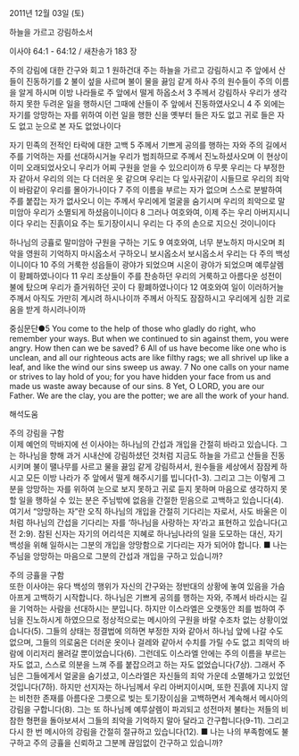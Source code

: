 2011년 12월 03일 (토)

하늘을 가르고 강림하소서



이사야 64:1 - 64:12 / 새찬송가 183 장


주의 강림에 대한 간구와 회고
1 원하건대 주는 하늘을 가르고 강림하시고 주 앞에서 산들이 진동하기를 2 불이 섶을 사르며 불이 물을 끓임 같게 하사 주의 원수들이 주의 이름을 알게 하시며 이방 나라들로 주 앞에서 떨게 하옵소서 3 주께서 강림하사 우리가 생각하지 못한 두려운 일을 행하시던 그때에 산들이 주 앞에서 진동하였사오니 4 주 외에는 자기를 앙망하는 자를 위하여 이런 일을 행한 신을 옛부터 들은 자도 없고 귀로 들은 자도 없고 눈으로 본 자도 없었나이다

자기 민족의 전적인 타락에 대한 고백
5 주께서 기쁘게 공의를 행하는 자와 주의 길에서 주를 기억하는 자를 선대하시거늘 우리가 범죄하므로 주께서 진노하셨사오며 이 현상이 이미 오래되었사오니 우리가 어찌 구원을 얻을 수 있으리이까 6 무릇 우리는 다 부정한 자 같아서 우리의 의는 다 더러운 옷 같으며 우리는 다 잎사귀같이 시들므로 우리의 죄악이 바람같이 우리를 몰아가나이다 7 주의 이름을 부르는 자가 없으며 스스로 분발하여 주를 붙잡는 자가 없사오니 이는 주께서 우리에게 얼굴을 숨기시며 우리의 죄악으로 말미암아 우리가 소멸되게 하셨음이니이다 8 그러나 여호와여, 이제 주는 우리 아버지시니이다 우리는 진흙이요 주는 토기장이시니 우리는 다 주의 손으로 지으신 것이니이다

하나님의 긍휼로 말미암아 구원을 구하는 기도
9 여호와여, 너무 분노하지 마시오며 죄악을 영원히 기억하지 마시옵소서 구하오니 보시옵소서 보시옵소서 우리는 다 주의 백성이니이다 10 주의 거룩한 성읍들이 광야가 되었으며 시온이 광야가 되었으며 예루살렘이 황폐하였나이다 11 우리 조상들이 주를 찬송하던 우리의 거룩하고 아름다운 성전이 불에 탔으며 우리가 즐거워하던 곳이 다 황폐하였나이다 12 여호와여 일이 이러하거늘 주께서 아직도 가만히 계시려 하시나이까 주께서 아직도 잠잠하시고 우리에게 심한 괴로움을 받게 하시려나이까

중심문단●5 You come to the help of those who gladly do right, who remember your ways. But when we continued to sin against them, you were angry. How then can we be saved? 6 All of us have become like one who is unclean, and all our righteous acts are like filthy rags; we all shrivel up like a leaf, and like the wind our sins sweep us away. 7 No one calls on your name or strives to lay hold of you; for you have hidden your face from us and made us waste away because of our sins.
8 Yet, O LORD, you are our Father. We are the clay, you are the potter; we are all the work of your hand.

해석도움





주의 강림을 구함  
이제 예언의 막바지에 선 이사야는 하나님의 간섭과 개입을 간절히 바라고 있습니다. 그는 하나님을 향해 과거 시내산에 강림하셨던 것처럼 지금도 하늘을 가르고 산들을 진동시키며 불이 땔나무를 사르고 물을 끓임 같게 강림하셔서, 원수들을 세상에서 잠잠케 하시고 모든 이방 나라가 주 앞에서 떨게 해주시기를 빕니다(1-3). 그리고 그는 이렇게 그분을 앙망하는 자를 위하여 눈으로 보지 못하고 귀로 듣지 못하며 마음으로 생각하지 못할 일을 행하실 수 있는 분은 주님밖에 없음을 간절한 믿음으로 고백하고 있습니다(4). 여기서 “앙망하는 자”란 오직 하나님의 개입을 간절히 기다리는 자로서, 사도 바울은 이처럼 하나님의 간섭을 기다리는 자를 ‘하나님을 사랑하는 자’라고 표현하고 있습니다(고전 2:9). 참된 신자는 자기의 어리석은 지혜로 하나님나라의 일을 도모하는 대신, 자기 백성을 위해 일하시는 그분의 개입을 앙망함으로 기다리는 자가 되어야 합니다.
■ 나는 주님을 앙망하는 마음으로 그분의 간섭과 개입을 구하고 있습니까?

주의 긍휼을 구함  
또한 이사야는 유다 백성의 행위가 자신의 간구와는 정반대의 상황에 놓여 있음을 가슴 아프게 고백하기 시작합니다. 하나님은 기쁘게 공의를 행하는 자와, 주께서 바라시는 길을 기억하는 사람을 선대하시는 분입니다. 하지만 이스라엘은 오랫동안 죄를 범하여 주님을 진노하시게 하였으므로 정상적으로는 메시아의 구원을 바랄 수조차 없는 상황이었습니다(5). 그들의 상태는 정결법에 의하면 부정한 자와 같아서 하나님 앞에 나갈 수도 없으며, 그들의 의로움은 더러운 옷이나 걸레와 같아서 수치를 가릴 수도 없고 죄악의 바람에 이리저리 몰려갈 뿐이었습니다(6). 그런데도 이스라엘 안에는 주의 이름을 부르는 자도 없고, 스스로 의분을 느껴 주를 붙잡으려고 하는 자도 없었습니다(7상). 그래서 주님은 그들에게서 얼굴을 숨기셨고, 이스라엘은 자신들의 죄악 가운데 소멸해가고 있었던 것입니다(7하). 하지만 선지자는 하나님께서 우리 아버지이시며, 또한 진흙에 지나지 않는 비천한 존재를 아름다운 그릇으로 빚는 토기장이심을 고백하면서 계속해서 메시아의 강림을 구합니다(8). 그는 또 하나님께 예루살렘이 파괴되고 성전마저 불타는 저들의 비참한 형편을 돌아보셔서 그들의 죄악을 기억하지 말아 달라고 간구합니다(9-11). 그리고 다시 한 번 메시아의 강림을 간절히 절규하고 있습니다(12).
■ 나는 나의 부족함에도 불구하고 주의 긍휼을 신뢰하고 그분께 끊임없이 간구하고 있습니까?